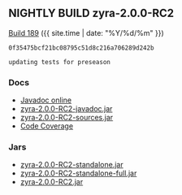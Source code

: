 ## NIGHTLY BUILD zyra-2.0.0-RC2

[Build 189](https://travis-ci.org/MingweiSamuel/Zyra/builds/325301463)
({{ site.time | date: "%Y/%d/%m" }})

    0f35475bcf21bc08795c51d8c216a706289d242b

    updating tests for preseason

### Docs

* [Javadoc online](apidocs/)
* [zyra-2.0.0-RC2-javadoc.jar](zyra-2.0.0-RC2-javadoc.jar)
* [zyra-2.0.0-RC2-sources.jar](zyra-2.0.0-RC2-sources.jar)
* [Code Coverage](coverage/)


### Jars

* [zyra-2.0.0-RC2-standalone.jar](zyra-2.0.0-RC2-standalone.jar)
* [zyra-2.0.0-RC2-standalone-full.jar](zyra-2.0.0-RC2-standalone-full.jar)
* [zyra-2.0.0-RC2.jar](zyra-2.0.0-RC2.jar)

